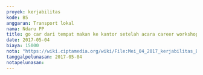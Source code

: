 ```yaml
---
proyek: kerjabilitas
kode: B5
anggaran: Transport lokal
nama: Ndaru PP
title: go car dari tempat makan ke kantor setelah acara career workshop setengah hari
date: 2017-05-04
biaya: 15000
nota: "https://wiki.ciptamedia.org/wiki/File:Mei_04_2017_kerjabilitas_B5_Gocar_tempatMakan_ke_kantor_ndaru.png"
tanggalpelunasan: 2017-05-04
notapelunasan:
---
```

